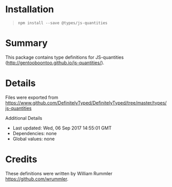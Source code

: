 # Installation
> `npm install --save @types/js-quantities`

# Summary
This package contains type definitions for JS-quantities (http://gentooboontoo.github.io/js-quantities/).

# Details
Files were exported from https://www.github.com/DefinitelyTyped/DefinitelyTyped/tree/master/types/js-quantities

Additional Details
 * Last updated: Wed, 06 Sep 2017 14:55:01 GMT
 * Dependencies: none
 * Global values: none

# Credits
These definitions were written by William Rummler <https://github.com/wrummler>.
